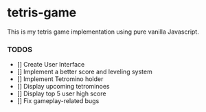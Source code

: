 # tetris-game
This is my tetris game implementation using pure vanilla Javascript.

### TODOS
- [] Create User Interface
- [] Implement a better score and leveling system
- [] Implement Tetromino holder
- [] Display upcoming tetrominoes
- [] Display top 5 user high score
- [] Fix gameplay-related bugs
